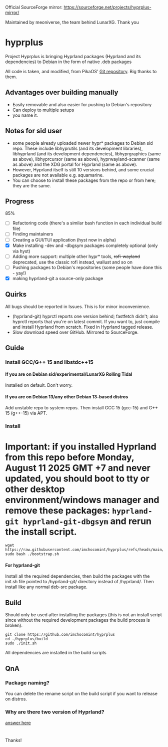 Official SourceForge mirror: https://sourceforge.net/projects/hyprplus-mirror/

Maintained by meoniverse, the team behind LunarXG. Thank you

# hyprplus
Project Hyprplus is bringing Hyprland packages (Hyprland and its dependencies) to Debian in the form of native .deb packages

All code is taken, and modified, from PikaOS' [Git repository](https://git.pika-os.com/explore/repos). Big thanks to them.

## Advantages over building manually
- Easily removable and also easier for pushing to Debian's repository
- Can deploy to multiple setups
- you name it.

## Notes for sid user
- some people already uploaded newer hypr* packages to Debian sid repo. These include libhyprutils (and its development libraries), libhyprland (and its development dependencies), libhyprgraphics (same as above), libhyprcursor (same as above), hyprwayland-scanner (same as above) and the XDG portal for Hyprland (same as above).
- However, Hyprland itself is still 10 versions behind, and some crucial packages are not available e.g. aquamarine.
- You can choose to install these packages from the repo or from here; they are the same.

## Progress
85%
- [ ] Refactoring code (there's a similar bash function in each individual build file)
- [ ] Finding maintainers
- [ ] Creating a GUI/TUI application (hyst now in alpha)
- [x] Make installing -dev and -dbgsym packages completely optional (only via hyst)
- [ ] Adding more support: multiple other hypr* tools, ~~rofi-wayland~~ deprecated, use the classic rofi instead, wallust and so on
- [ ] Pushing packages to Debian's repositories (some people have done this - yay!)
- [x] making hyprland-git a source-only package

## Quirks
All bugs should be reported in Issues. This is for minor inconvenience.
- (hyprland-git) hyprctl reports one version behind; fastfetch didn't; also hyprctl reports that you're on latest commit. If you want to, just compile and install Hyprland from scratch. Fixed in Hyprland tagged release.
- Slow download speed over GitHub. Mirrored to SourceForge.

## Guide
### Install GCC/G++ 15 and libstdc++15
#### If you are on Debian sid/experimental/LunarXG Rolling Tidal
Installed on default. Don't worry.

#### If you are on Debian 13/any other Debian 13-based distros
Add unstable repo to system repos. Then install GCC 15 (gcc-15) and G++ 15 (g++-15) via APT.

### Install
# Important: if you installed Hyprland from this repo before Monday, August 11 2025 GMT +7 and never updated, you should boot to tty or other desktop environment/windows manager and remove these packages: `hyprland-git hyprland-git-dbgsym` and rerun the install script.
```
wget https://raw.githubusercontent.com/imchocomint/hyprplus/refs/heads/main/bootstrap.sh
sudo bash ./bootstrap.sh
```

#### For hyprland-git
Install all the required dependencies, then build the packages with the init.sh file pointed to /hyprland-git/ directory instead of /hyprland/. Then install like any normal deb-src package.

## Build
Should only be used after installing the packages (this is not an install script since without the required development packages the build process is broken).
```
git clone https://github.com/imchocomint/hyprplus
cd ./hyprplus/build
sudo ./init.sh
```
All dependencies are installed in the build scripts

## QnA
### Package naming?
You can delete the rename script on the build script if you want to release on distros.

### Why are there two version of Hyprland?
[answer here](https://github.com/imchocomint/hyprplus/blob/main/tagged-vs-git.md)

#
Thanks!
